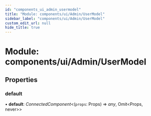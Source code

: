 ```yaml
---
id: "components_ui_admin_usermodel"
title: "Module: components/ui/Admin/UserModel"
sidebar_label: "components/ui/Admin/UserModel"
custom_edit_url: null
hide_title: true
---
```


# Module: components/ui/Admin/UserModel

## Properties

### default

• **default**: *ConnectedComponent*<(`props`: Props) => *any*, Omit<Props, never\>\>
